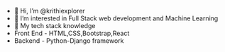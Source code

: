 - 👋 Hi, I’m @krithiexplorer
- 👀 I’m interested in Full Stack web development and Machine Learning
- 🌱 My tech stack knowledge
- Front End - HTML,CSS,Bootstrap,React
- Backend - Python-Django framework
<!---
krithiexplorer/krithiexplorer is a ✨ special ✨ repository because its `README.md` (this file) appears on your GitHub profile.
You can click the Preview link to take a look at your changes.
--->
